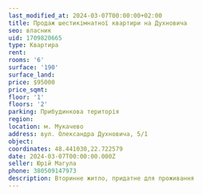 ```yaml
---
last_modified_at: 2024-03-07T00:00:00+02:00
title: Продаж шестикімнатної квартири на Духновича
seo: власник
uid: 1709820665
type: Квартира
rent:
rooms: '6'
surface: '190'
surface_land:
price: $95000
price_sqmt:
floor: '1'
floors: '2'
parking: Прибудинкова територія
region:
location: м. Мукачево
address: вул. Олександра Духновича, 5/1
object:
coordinates: 48.441030,22.722579
date: 2024-03-07T00:00:00.000Z
seller: Юрій Магула
phone: 380509147973
description: Вторинне житло, придатне для проживання
---
```

